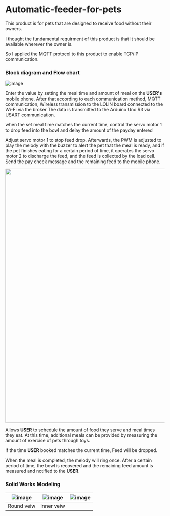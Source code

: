 # Automatic-feeder-for-pets
This product is for pets that are designed to receive food without their owners.

I thought the fundamental requirment of this product is that It should be available wherever the owner is.

So I applied the MQTT protocol to this product to enable TCP/IP communication.

### Block diagram and Flow chart
![image](https://user-images.githubusercontent.com/80473250/165743268-c6b16450-fc37-4b83-a66c-12fa3102889d.png)

Enter the value by setting the meal time and amount of meal on the **USER's** mobile phone. After that according to each communication method, MQTT communication, Wireless transmission to the LOLIN board connected to the Wi-Fi via the broker The data is transmitted to the Arduino Uno R3 via USART communication. 

when the set meal time matches the current time, control the servo motor 1 to drop feed into the bowl and delay the amount of the payday entered

Adjust servo motor 1 to stop feed drop. Afterwards, the PWM is adjusted to play the melody with the buzzer to alert the pet that the meal is ready, and if the pet finishes eating for a certain period of time, it operates the servo motor 2 to discharge the feed, and the feed is collected by the load cell. Send the pay check message and the remaining feed to the mobile phone.

<img src="https://user-images.githubusercontent.com/80473250/165743257-5e8e02b4-c2be-4eba-a99c-9f992cc3b95c.png" width="600" height="800"/>

Allows **USER** to schedule the amount of food they serve and meal times they eat. At this time, additional meals can be provided by measuring the amount of exercise of pets through toys. 

If the time **USER** booked matches the current time, Feed will be dropped. 

When the meal is completed, the melody will ring once. After a certain period of time, the bowl is recovered and the remaining feed amount is measured and notified to the **USER**.

### Solid Works Modeling
|![image](https://user-images.githubusercontent.com/80473250/165741807-ce06d3be-81e2-45a2-b0b3-6a4036ad5dce.png)|![image](https://user-images.githubusercontent.com/80473250/165741818-fdc891cd-abcb-46bf-9f45-12a606281ef4.png)|![image](https://user-images.githubusercontent.com/80473250/165741837-e77d94a7-1812-4284-b5c0-0a6d70d0bacd.png)|
|:---:|:---:|:---:|
|Round veiw|inner veiw||


